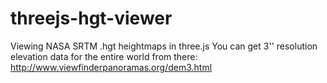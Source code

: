 # threejs-hgt-viewer
Viewing NASA SRTM .hgt heightmaps in three.js
You can get 3'' resolution elevation data for the entire world from there: http://www.viewfinderpanoramas.org/dem3.html

